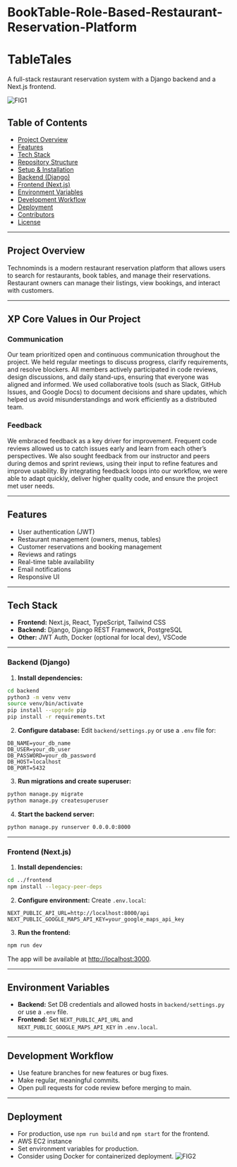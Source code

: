 # BookTable-Role-Based-Restaurant-Reservation-Platform

# TableTales

A full-stack restaurant reservation system with a Django backend and a Next.js frontend.

![FIG1](frontend/public/ui1.jpeg)


## Table of Contents

- [Project Overview](#project-overview)
- [Features](#features)
- [Tech Stack](#tech-stack)
- [Repository Structure](#repository-structure)
- [Setup & Installation](#setup--installation)
- [Backend (Django)](#backend-django)
- [Frontend (Next.js)](#frontend-nextjs)
- [Environment Variables](#environment-variables)
- [Development Workflow](#development-workflow)
- [Deployment](#deployment)
- [Contributors](#contributors)
- [License](#license)

---

## Project Overview

Technominds is a modern restaurant reservation platform that allows users to search for restaurants, book tables, and manage their reservations. Restaurant owners can manage their listings, view bookings, and interact with customers.

---

## XP Core Values in Our Project

### Communication

Our team prioritized open and continuous communication throughout the project. We held regular meetings to discuss progress, clarify requirements, and resolve blockers. All members actively participated in code reviews, design discussions, and daily stand-ups, ensuring that everyone was aligned and informed. We used collaborative tools (such as Slack, GitHub Issues, and Google Docs) to document decisions and share updates, which helped us avoid misunderstandings and work efficiently as a distributed team.

### Feedback

We embraced feedback as a key driver for improvement. Frequent code reviews allowed us to catch issues early and learn from each other’s perspectives. We also sought feedback from our instructor and peers during demos and sprint reviews, using their input to refine features and improve usability. By integrating feedback loops into our workflow, we were able to adapt quickly, deliver higher quality code, and ensure the project met user needs.

---

## Features

- User authentication (JWT)
- Restaurant management (owners, menus, tables)
- Customer reservations and booking management
- Reviews and ratings
- Real-time table availability
- Email notifications
- Responsive UI

---

## Tech Stack

- **Frontend:** Next.js, React, TypeScript, Tailwind CSS
- **Backend:** Django, Django REST Framework, PostgreSQL
- **Other:** JWT Auth, Docker (optional for local dev), VSCode

---

### Backend (Django)

1. **Install dependencies:**
```bash
cd backend
python3 -m venv venv
source venv/bin/activate
pip install --upgrade pip
pip install -r requirements.txt
```

2. **Configure database:**
Edit `backend/settings.py` or use a `.env` file for:
```
DB_NAME=your_db_name
DB_USER=your_db_user
DB_PASSWORD=your_db_password
DB_HOST=localhost
DB_PORT=5432
```

3. **Run migrations and create superuser:**
```bash
python manage.py migrate
python manage.py createsuperuser
```

4. **Start the backend server:**
```bash
python manage.py runserver 0.0.0.0:8000
```

---

### Frontend (Next.js)

1. **Install dependencies:**
```bash
cd ../frontend
npm install --legacy-peer-deps
```

2. **Configure environment:**
Create `.env.local`:
```
NEXT_PUBLIC_API_URL=http://localhost:8000/api
NEXT_PUBLIC_GOOGLE_MAPS_API_KEY=your_google_maps_api_key
```

3. **Run the frontend:**
```bash
npm run dev
```
The app will be available at [http://localhost:3000](http://localhost:3000).

---

## Environment Variables

- **Backend:** Set DB credentials and allowed hosts in `backend/settings.py` or use a `.env` file.
- **Frontend:** Set `NEXT_PUBLIC_API_URL` and `NEXT_PUBLIC_GOOGLE_MAPS_API_KEY` in `.env.local`.

---

## Development Workflow

- Use feature branches for new features or bug fixes.
- Make regular, meaningful commits.
- Open pull requests for code review before merging to main.

---

## Deployment

- For production, use `npm run build` and `npm start` for the frontend.
- AWS EC2 instance
- Set environment variables for production.
- Consider using Docker for containerized deployment.
![FIG2](frontend/public/image.png)




